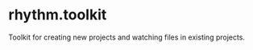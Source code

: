 rhythm.toolkit
==============

Toolkit for creating new projects and watching files in existing projects.